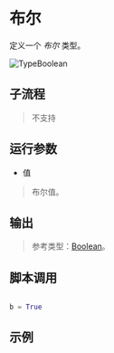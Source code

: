 # 布尔 
定义一个 *布尔* 类型。


![TypeBoolean](./images/01.png ':size=90%')

## 子流程
> 不支持


## 运行参数

* 值
> 布尔值。

## 输出

> 参考类型：[Boolean](./types/Boolean.md)。
    

## 脚本调用

```python

b = True

```

## 示例




